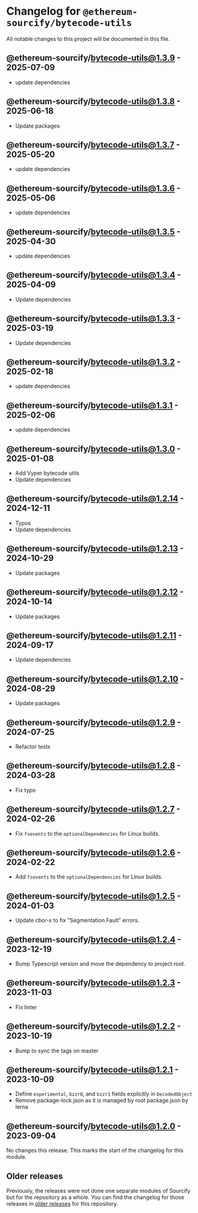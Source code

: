 # Changelog for `@ethereum-sourcify/bytecode-utils`

All notable changes to this project will be documented in this file.

## @ethereum-sourcify/bytecode-utils@1.3.9 - 2025-07-09

- update dependencies

## @ethereum-sourcify/bytecode-utils@1.3.8 - 2025-06-18

- Update packages

## @ethereum-sourcify/bytecode-utils@1.3.7 - 2025-05-20

- update dependencies

## @ethereum-sourcify/bytecode-utils@1.3.6 - 2025-05-06

- update dependencies

## @ethereum-sourcify/bytecode-utils@1.3.5 - 2025-04-30

- update dependencies

## @ethereum-sourcify/bytecode-utils@1.3.4 - 2025-04-09

- Update dependencies

## @ethereum-sourcify/bytecode-utils@1.3.3 - 2025-03-19

- Update dependencies

## @ethereum-sourcify/bytecode-utils@1.3.2 - 2025-02-18

- update dependencies

## @ethereum-sourcify/bytecode-utils@1.3.1 - 2025-02-06

- update dependencies

## @ethereum-sourcify/bytecode-utils@1.3.0 - 2025-01-08

- Add Vyper bytecode utils
- Update dependencies

## @ethereum-sourcify/bytecode-utils@1.2.14 - 2024-12-11

- Typos
- Update dependencies

## @ethereum-sourcify/bytecode-utils@1.2.13 - 2024-10-29

- Update packages

## @ethereum-sourcify/bytecode-utils@1.2.12 - 2024-10-14

- Update packages

## @ethereum-sourcify/bytecode-utils@1.2.11 - 2024-09-17

- Update dependencies

## @ethereum-sourcify/bytecode-utils@1.2.10 - 2024-08-29

- Update packages

## @ethereum-sourcify/bytecode-utils@1.2.9 - 2024-07-25

- Refactor tests

## @ethereum-sourcify/bytecode-utils@1.2.8 - 2024-03-28

- Fix typo

## @ethereum-sourcify/bytecode-utils@1.2.7 - 2024-02-26

- Fix `fsevents` to the `optionalDependencies` for Linux builds.

## @ethereum-sourcify/bytecode-utils@1.2.6 - 2024-02-22

- Add `fsevents` to the `optionalDependencies` for Linux builds.

## @ethereum-sourcify/bytecode-utils@1.2.5 - 2024-01-03

- Update cbor-x to fix "Segmentation Fault" errors.

## @ethereum-sourcify/bytecode-utils@1.2.4 - 2023-12-19

- Bump Typescript version and move the dependency to project root.

## @ethereum-sourcify/bytecode-utils@1.2.3 - 2023-11-03

- Fix linter

## @ethereum-sourcify/bytecode-utils@1.2.2 - 2023-10-19

- Bump to sync the tags on master

## @ethereum-sourcify/bytecode-utils@1.2.1 - 2023-10-09

- Define `experimental`, `bzzr0`, and `bzzr1` fields explicitly in `DecodedObject`
- Remove package-lock.json as it is managed by root package.json by lerna

## @ethereum-sourcify/bytecode-utils@1.2.0 - 2023-09-04

No changes this release. This marks the start of the changelog for this module.

## Older releases

Previously, the releases were not done one separate modules of Sourcify but for the repository as a whole.
You can find the changelog for those releases in [older releases](https://github.com/ethereum/sourcify/releases) for this repository.
